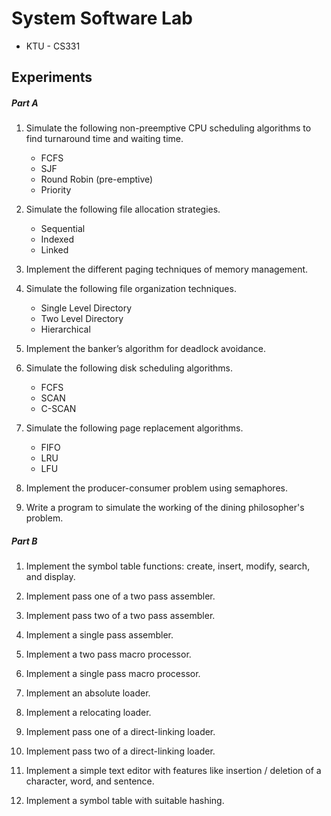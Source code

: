 # System Software Lab

- KTU - CS331

## Experiments

##### Part A

1. Simulate the following non-preemptive CPU scheduling algorithms to find turnaround time and waiting time.
	* FCFS
	* SJF
	* Round Robin (pre-emptive)
	* Priority

2. Simulate the following file allocation strategies.
	* Sequential
	* Indexed
	* Linked

3. Implement the different paging techniques of memory management.

4. Simulate the following file organization techniques.
	* Single Level Directory
	* Two Level Directory
	* Hierarchical

5. Implement the banker’s algorithm for deadlock avoidance.

6. Simulate the following disk scheduling algorithms.
	* FCFS
	* SCAN
	* C-SCAN

7. Simulate the following page replacement algorithms.
	* FIFO
	* LRU
	* LFU

8. Implement the producer-consumer problem using semaphores.

9. Write a program to simulate the working of the dining philosopher's problem.

##### Part B

1.  Implement the symbol table functions: create, insert, modify, search, and display.

2. Implement pass one of a two pass assembler.

3. Implement pass two of a two pass assembler.

4. Implement a single pass assembler.

5. Implement a two pass macro processor.

6.  Implement a single pass macro processor.

7. Implement an absolute loader.

8. Implement a relocating loader.

9. Implement pass one of a direct-linking loader.

10. Implement pass two of a direct-linking loader.

11. Implement a simple text editor with features like insertion / deletion of a character, word, and sentence.

12. Implement a symbol table with suitable hashing.
